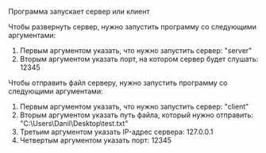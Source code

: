 Программа запускает сервер или клиент

Чтобы развернуть сервер, нужно запустить программу со следующими аргументами:
1) Первым аргументом указать, что нужно запустить сервер: "server"
2) Вторым аргументом указать порт, на котором сервер будет слушать: 12345

Чтобы отправить файл серверу, нужно запустить программу со следующими аргументами:
1) Первым аргументом указать, что нужно запустить сервер: "client"
2) Вторым аргументом указать путь файла, который нужно отправить: "C:\Users\Danil\Desktop\test.txt"
3) Третьим аргументом указать IP-адрес сервера: 127.0.0.1
4) Четвертым аргументом указать порт: 12345